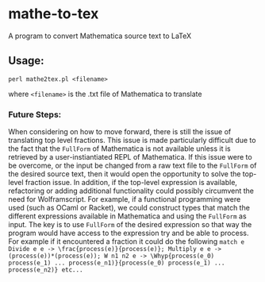 # mathe-to-tex
A program to convert Mathematica source text to LaTeX

## Usage:

`perl mathe2tex.pl <filename>`

  where `<filename>` is the .txt file of Mathematica to translate


### Future Steps:

When considering on how to move forward, there is still the issue of translating top level fractions. This issue is made particularly difficult due to the fact that the `FullForm` of Mathematica is not available unless it is retrieved by a user-instiantiated REPL of Mathematica. If this issue were to be overcome, or the input be changed from a raw text file to the `FullForm` of the desired source text, then it would open the opportunity to solve the top-level fraction issue. In addition, if the top-level expression is available, refactoring or adding additional functionality could possibly circumvent the need for Wolframscript. For example, if a functional programming were used (such as OCaml or Racket), we could construct types that match the different expressions available in Mathematica and using the `FullForm` as input. The key is to use `FullForm` of the desired expression so that way the program would have access to the expression try and be able to process. For example if it encountered a fraction it could do the following
` match e 
    Divide e e -> \frac{process(e)}{process(e)};
    Multiply e e -> (process(e))*(process(e));
    W n1 n2 e -> \Whyp{process(e_0) process(e_1) ... process(e_n1)}{process(e_0) process(e_1) ... process(e_n2)} etc... `
